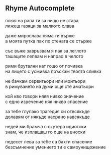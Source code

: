 
## Rhyme Autocomplete

плюя на рапа ти за нищо не става  
лижеш газяци за малкото слава  

даже мирослава няма ти върже  
а моята путка пак по стената се стърже  

със въже завръзвам я пак за леглото  
ташаците лепвам и напрао в челото  

рими брутални кат гошо от почивка  
на лицето с усмивка пръскам твоята сливка  

не бачкам сервитьори или монтьори  
в римуването на думи още сте аматьори  

кой кво говори няяя нивко значение  
с едно изречение няя никво спасение  

за тебе глупако трагедия си отвсякъде  
долавям от някъде насрано навсякъде  

недей ми брамча с скутера идиотски  
знам, че изплащаш го още на вноски  

педесет лева за тебе са бахти спасение  
безсъмнение умението ти е самоунищожение  


